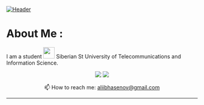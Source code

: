 [![Header](https://github.com/puffluv/puffluv/tree/main/assets/headerpng.png)](https://vk.com/darlingman)

# About Me :

I am a student <img src="https://i.giphy.com/media/v1.Y2lkPTc5MGI3NjExejVzeWw2NjFmZGVlZzVtNXA4NGZhd2M2amxlNHp2aXV2anFuZTlzZyZlcD12MV9pbnRlcm5hbF9naWZfYnlfaWQmY3Q9Zw/dOaaBNOMTeHICzPHvo/giphy.gif" width="30"> Siberian St University of Telecommunications and Information Science.

<p align='center'>
   <a>
       <img src="https://img.shields.io/badge/linkedin-%230077B5.svg?&style=for-the-badge&logo=linkedin&logoColor=white"/>
   </a>
   <a>
       <img src="https://img.shields.io/badge/Telegram-2CA5E0?style=for-the-badge&logo=telegram&logoColor=white"/>
   </a>
<p align='center'>
   📫 How to reach me: <a href='mailto:alibihasenov@gmail.com'>aliibhasenov@gmail.com</a>
</p>

---
